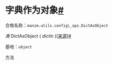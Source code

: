 # 字典作为对象[#](#dictasobject "此标题的固定链接")

合格名称：`manim.utils.config\_ops.DictAsObject`

_类_ DictAsObject ( _dictin_ )[\[来源\]](../_modules/manim/utils/config_ops.html#DictAsObject)[#](#manim.utils.config_ops.DictAsObject "此定义的固定链接")

基地：`object`

方法
